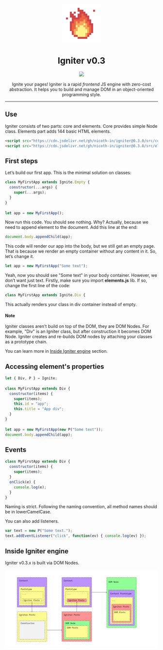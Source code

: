 <p align="center"> <img src="https://github.com/nicoth-in/igniter/raw/v0.3/content/Logo.png"></p>
<h1 align="center">Igniter v0.3</h1>
<p align="center"><a href="https://github.com/nicoth-in/igniter/blob/v0.3/LICENSE.md"><img src="https://img.shields.io/badge/license-MIT-blue.svg"></a></p>

<p align="center">Ignite your pages! Igniter is a rapid <i>frontend</i> JS engine with zero-cost abstraction.
It helps you to build and manage DOM in an object-oriented programming style.</p>
<hr>

## Use

Igniter consists of two parts: core and elements. Core provides simple Node class.
Elements part adds 144 basic HTML elements.

```html
<script src="https://cdn.jsdelivr.net/gh/nicoth-in/igniter@0.3.0/src/core.dist.js"></script>
<script src="https://cdn.jsdelivr.net/gh/nicoth-in/igniter@0.3.0/src/elements.dist.js"></script>
```

## First steps

Let’s build our first app. This is the minimal solution on classes:

```js
class MyFirstApp extends Ignite.Empty {
  constructor(...args) {
    super(...args);
  }
}

let app = new MyFirstApp();
```
Now run this code. You should see nothing. Why? Actually, because we need to append element to the document. Add this line at the end:
```js
document.body.appendChild(app);
```
This code will render our app into the body, but we still get an empty page. That is because we render an empty container without any content in it. So, let’s change it.
```js
let app = new MyFirstApp("Some text");
```
Yeah, now you should see "Some text" in your body container. However, we don’t want just text. Firstly, make sure you import **elements.js** lib. If so, change the first line of the code:

```js
class MyFirstApp extends Ignite.Div {
```

This actually renders your class in div container instead of empty.

#### Note

Igniter classes aren't build on top of the DOM, they are DOM Nodes.
For example, "Div" is an Igniter class, but after construction it becomes DOM Node.
Igniter creates and re-builds DOM nodes by attaching your classes as a prototype chain.

You can learn more in [Inside Igniter engine](#Inside-Igniter-engine) section.

## Accessing element's properties

```js
let { Div, P } = Ignite;

class MyFirstApp extends Div {
  constructor(items) {
    super(items);
    this.id = "app";
    this.title = "App div";
  }
}

let app = new MyFirstApp(new P("Some text"));
document.body.appendChild(app);

```

## Events

```js
class MyFirstApp extends Div {
  constructor(items) {
    super(items);
  }
  onClick(e) {
    console.log(e);
  }
}
```
Naming is strict. Following the naming convention, all method names should be in lowerCamelCase.

You can also add listeners.

```js
var text = new P("Some text.");
text.addEventListener("click", function(ev) { console.log(ev) });
```

## Inside Igniter engine

Igniter v0.3.x is built via DOM Nodes.

![Igniter Scheme](https://github.com/nicoth-in/igniter/raw/dev/content/IgniterScheme.png "Igniter scheme")
